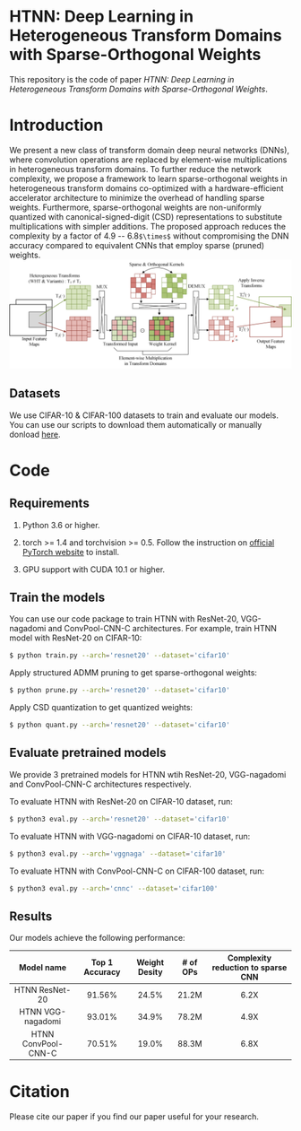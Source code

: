 # HTNN: Deep Learning in Heterogeneous Transform Domains with Sparse-Orthogonal Weights

This repository is the code of paper *HTNN: Deep Learning in Heterogeneous Transform Domains with Sparse-Orthogonal Weights*.

# Introduction
We present a new class of transform domain deep neural networks (DNNs), where convolution operations are replaced by element-wise multiplications in heterogeneous transform domains. To further reduce the network complexity, we propose a framework to learn sparse-orthogonal weights in heterogeneous transform domains co-optimized with a hardware-efficient accelerator architecture to minimize the overhead of handling sparse weights. Furthermore, sparse-orthogonal weights are non-uniformly quantized with canonical-signed-digit (CSD) representations to substitute multiplications with simpler additions. The proposed approach reduces the complexity by a factor of 4.9 -- 6.8`$\times$` without compromising the DNN accuracy compared to equivalent CNNs that employ sparse (pruned) weights.
![HTNN layer](https://github.com/unchenyu/HTNN/blob/main/images/HTNN_layer.png)

## Datasets
We use CIFAR-10 & CIFAR-100 datasets to train and evaluate our models. You can use our scripts to download them automatically or manually donload [here](https://www.cs.toronto.edu/~kriz/cifar.html).

# Code

## Requirements

1. Python 3.6 or higher.

2. torch >= 1.4 and torchvision >= 0.5. Follow the instruction on [official PyTorch website](https://pytorch.org/get-started/locally/) to install.

3. GPU support with CUDA 10.1 or higher.

## Train the models

You can use our code package to train HTNN with ResNet-20, VGG-nagadomi and ConvPool-CNN-C architectures. For example, train HTNN model with ResNet-20 on CIFAR-10:

```sh
$ python train.py --arch='resnet20' --dataset='cifar10'
```

Apply structured ADMM pruning to get sparse-orthogonal weights:

```sh
$ python prune.py --arch='resnet20' --dataset='cifar10'
```

Apply CSD quantization to get quantized weights:

```sh
$ python quant.py --arch='resnet20' --dataset='cifar10'
```

## Evaluate pretrained models

We provide 3 pretrained models for HTNN wtih ResNet-20, VGG-nagadomi and ConvPool-CNN-C architectures respectively.

To evaluate HTNN with ResNet-20 on CIFAR-10 dataset, run:

```sh
$ python3 eval.py --arch='resnet20' --dataset='cifar10'
```

To evaluate HTNN with VGG-nagadomi on CIFAR-10 dataset, run:

```sh
$ python3 eval.py --arch='vggnaga' --dataset='cifar10'
```

To evaluate HTNN with ConvPool-CNN-C on CIFAR-100 dataset, run:

```sh
$ python3 eval.py --arch='cnnc' --dataset='cifar100'
```

## Results

Our models achieve the following performance:


| Model name          | Top 1 Accuracy  | Weight Desity  |  # of OPs  | Complexity reduction to sparse CNN |
|:-------------------:|:---------------:|:--------------:|:----------:|:----------------------------------:|
| HTNN ResNet-20      |     91.56%      |      24.5%     |   21.2M    |            6.2X                    |
| HTNN VGG-nagadomi   |     93.01%      |      34.9%     |   78.2M    |            4.9X                    |
| HTNN ConvPool-CNN-C |     70.51%      |      19.0%     |   88.3M    |            6.8X                    |

# Citation
Please cite our paper if you find our paper useful for your research.